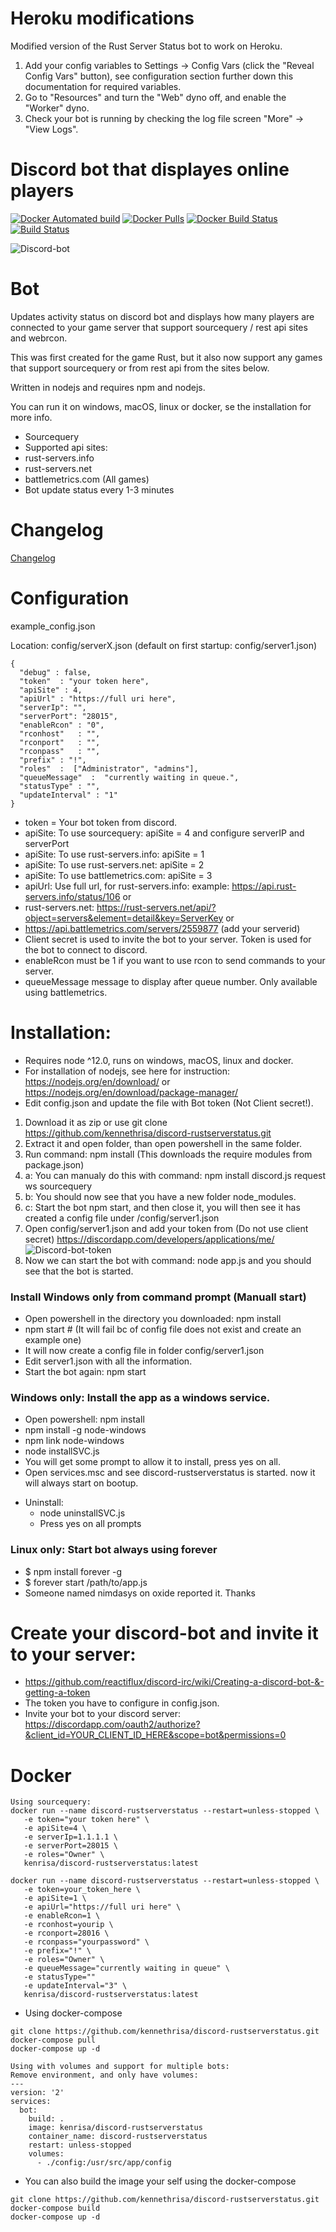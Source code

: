 # Heroku modifications

Modified version of the Rust Server Status bot to work on Heroku.
  1. Add your config variables to Settings -> Config Vars (click the "Reveal Config Vars" button), see configuration section further down this documentation for required variables.
  2. Go to "Resources" and turn the "Web" dyno off, and enable the "Worker" dyno.
  3. Check your bot is running by checking the log file screen "More" -> "View Logs".

# Discord bot that displayes online players

[![Docker Automated build](https://img.shields.io/docker/automated/kenrisa/discord-rustserverstatus.svg)](https://hub.docker.com/r/kenrisa/discord-rustserverstatus/)
[![Docker Pulls](https://img.shields.io/docker/pulls/kenrisa/discord-rustserverstatus.svg)](https://hub.docker.com/r/kenrisa/discord-rustserverstatus/)
[![Docker Build Status](https://img.shields.io/docker/build/kenrisa/discord-rustserverstatus.svg)](https://hub.docker.com/r/kenrisa/discord-rustserverstatus/)
[![Build Status](https://dev.azure.com/kenrisa/discord-rustserverstatus/_apis/build/status/Azure%20Pipelines?branchName=master)](https://dev.azure.com/kenrisa/discord-rustserverstatus/_build/latest?definitionId=5&branchName=master)

![Discord-bot](https://i.gyazo.com/23a3f95b758a146efa7d4a3dfd5f3999.png)

# Bot

Updates activity status on discord bot and displays how many players are connected to your game server that support sourcequery / rest api sites and webrcon.

This was first created for the game Rust, but it also now support any games that support sourcequery or from rest api from the sites below.

Written in nodejs and requires npm and nodejs.

You can run it on windows, macOS, linux or docker, se the installation for more info.

* Sourcequery
* Supported api sites:
* rust-servers.info
* rust-servers.net
* battlemetrics.com (All games)
* Bot update status every 1-3 minutes

# Changelog

[Changelog](/changelog.md)

# Configuration
example_config.json

Location: config/serverX.json (default on first startup: config/server1.json)
```
{
  "debug" : false,
  "token"  : "your token here",
  "apiSite" : 4,
  "apiUrl" : "https://full uri here",
  "serverIp": "",
  "serverPort": "28015",
  "enableRcon" : "0",
  "rconhost"   : "",
  "rconport"   : "",
  "rconpass"   : "",
  "prefix" : "!",
  "roles"  :  ["Administrator", "admins"],
  "queueMessage"  :  "currently waiting in queue.",
  "statusType" : "",
  "updateInterval" : "1"
}
```
* token = Your bot token from discord.
* apiSite: To use sourcequery: apiSite = 4 and configure serverIP and serverPort
* apiSite: To use rust-servers.info: apiSite = 1
* apiSite: To use rust-servers.net: apiSite = 2
* apiSite: To use battlemetrics.com: apiSite = 3
* apiUrl: Use full url, for rust-servers.info: example: https://api.rust-servers.info/status/106 or
* rust-servers.net: https://rust-servers.net/api/?object=servers&element=detail&key=ServerKey or
* https://api.battlemetrics.com/servers/2559877 (add your serverid)
* Client secret is used to invite the bot to your server. Token is used for the bot to connect to discord.
* enableRcon must be 1 if you want to use rcon to send commands to your server.
* queueMessage message to display after queue number. Only available using battlemetrics.

# Installation:
* Requires node ^12.0, runs on windows, macOS, linux and docker.
* For installation of nodejs, see here for instruction: https://nodejs.org/en/download/ or https://nodejs.org/en/download/package-manager/
* Edit config.json and update the file with Bot token (Not Client secret!).
1. Download it as zip or use git clone https://github.com/kennethrisa/discord-rustserverstatus.git
2. Extract it and open folder, than open powershell in the same folder.
3. Run command: npm install (This downloads the require modules from package.json)
  1.  a: You can manualy do this with command: npm install discord.js request ws sourcequery
  2.  b: You should now see that you have a new folder node_modules.
  3.  c: Start the bot npm start, and then close it, you will then see it has created a config file under /config/server1.json
4. Open config/server1.json and add your token from (Do not use client secret) https://discordapp.com/developers/applications/me/
![Discord-bot-token](https://i.gyazo.com/7a19e5d13171f192e0ea6de3a607777a.png)
5. Now we can start the bot with command: node app.js and you should see that the bot is started.

### Install Windows only from command prompt (Manuall start)
  - Open powershell in the directory you downloaded: npm install
  - npm start # (It will fail bc of config file does not exist and create an example one)
  - It will now create a config file in folder config/server1.json
  - Edit server1.json with all the information.
  - Start the bot again: npm start

### Windows only: Install the app as a windows service.
  - Open powershell: npm install
  - npm install -g node-windows
  - npm link node-windows
  - node installSVC.js
  - You will get some prompt to allow it to install, press yes on all.
  - Open services.msc and see discord-rustserverstatus is started. now it will always start on bootup.

* Uninstall:
  - node uninstallSVC.js
  - Press yes on all prompts

### Linux only: Start bot always using forever
  - $ npm install forever -g
  - $ forever start /path/to/app.js
  - Someone named nimdasys on oxide reported it. Thanks

# Create your discord-bot and invite it to your server:
* https://github.com/reactiflux/discord-irc/wiki/Creating-a-discord-bot-&-getting-a-token
* The token you have to configure in config.json.
* Invite your bot to your discord server: https://discordapp.com/oauth2/authorize?&client_id=YOUR_CLIENT_ID_HERE&scope=bot&permissions=0

# Docker
```
Using sourcequery:
docker run --name discord-rustserverstatus --restart=unless-stopped \
   -e token="your token here" \
   -e apiSite=4 \
   -e serverIp=1.1.1.1 \
   -e serverPort=28015 \
   -e roles="Owner" \
   kenrisa/discord-rustserverstatus:latest

docker run --name discord-rustserverstatus --restart=unless-stopped \
   -e token=your_token_here \
   -e apiSite=1 \
   -e apiUrl="https://full uri here" \
   -e enableRcon=1 \
   -e rconhost=yourip \
   -e rconport=28016 \
   -e rconpass="yourpassword" \
   -e prefix="!" \
   -e roles="Owner" \
   -e queueMessage="currently waiting in queue" \
   -e statusType=""
   -e updateInterval="3" \
   kenrisa/discord-rustserverstatus:latest
```
* Using docker-compose
```
git clone https://github.com/kennethrisa/discord-rustserverstatus.git
docker-compose pull
docker-compose up -d

Using with volumes and support for multiple bots:
Remove environment, and only have volumes:
---
version: '2'
services:
  bot:
    build: .
    image: kenrisa/discord-rustserverstatus
    container_name: discord-rustserverstatus
    restart: unless-stopped
    volumes:
      - ./config:/usr/src/app/config

```
* You can also build the image your self using the docker-compose
```
git clone https://github.com/kennethrisa/discord-rustserverstatus.git
docker-compose build
docker-compose up -d
```

